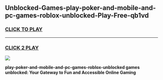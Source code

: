 
## Unblocked-Games-play-poker-and-mobile-and-pc-games-roblox-unblocked-Play-Free-qb1vd
<h3>
<a href="https://premium76.site?title=play-poker-and-mobile-and-pc-games-roblox-unblocked&ref=24M">CLICK TO PLAY</a></h3>
<hr>

<h3>
<a href="https://premium76.site?title=play-poker-and-mobile-and-pc-games-roblox-unblocked&ref=24M">CLICK 2 PLAY</a>
  
</h3>

<a href="https://premium76.site?title=play-poker-and-mobile-and-pc-games-roblox-unblocked&ref=24M"><img src="https://clearcache.store/games.png"></a>


**play-poker-and-mobile-and-pc-games-roblox-unblocked games unblocked: Your Gateway to Fun and Accessible Online Gaming**
